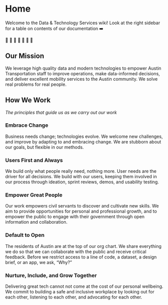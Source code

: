 # Home

Welcome to the Data & Technology Services wiki! Look at the right sidebar for a table on contents of our documentation ➡️

🚥 🚥 🚥 🚥 🚥 🚥 🚥

## Our Mission

We leverage high quality data and modern technologies to empower Austin Transportation staff to improve operations, make data-informed decisions, and deliver excellent mobility services to the Austin community. We solve real problems for real people.

## How We Work

_The principles that guide us as we carry out our work_

### Embrace Change

Business needs change; technologies evolve. We welcome new challenges, and improve by adapting to and embracing change. We are stubborn about our goals, but flexible in our methods.

### Users First and Always

We build only what people really need, nothing more. User needs are the driver for all decisions. We build with our users, keeping them involved in our process through ideation, sprint reviews, demos, and usability testing.

### Empower Great People

Our work empowers civil servants to discover and cultivate new skills. We aim to provide opportunities for personal and professional growth, and to empower the public to engage with their government through open information and collaboration.

### Default to Open

The residents of Austin are at the top of our org chart. We share everything we do so that we can collaborate with the public and receive critical feedback. Before we restrict access to a line of code, a dataset, a design brief, or an app, we ask, “Why?”

### Nurture, Include, and Grow Together

Delivering great tech cannot not come at the cost of our personal wellbeing. We commit to building a safe and inclusive workplace by looking out for each other, listening to each other, and advocating for each other.

